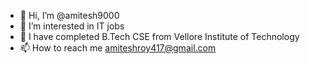 - 👋 Hi, I’m @amitesh9000
- 👀 I’m interested in IT jobs
- 🌱 I have completed B.Tech CSE from Vellore Institute of Technology
- 📫 How to reach me amiteshroy417@gmail.com

<!---
amitesh9000/amitesh9000 is a ✨ special ✨ repository because its `README.md` (this file) appears on your GitHub profile.
You can click the Preview link to take a look at your changes.
--->
